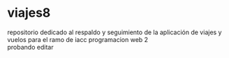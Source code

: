 # viajes8
repositorio dedicado al respaldo y seguimiento de la aplicación de viajes y vuelos para el ramo de iacc programacion web 2  
probando editar
